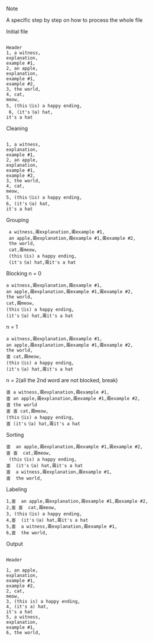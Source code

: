 > [!NOTE]
> A specific step by step on how to process the whole file

Initial file
```csv

Header
1, a witness,
explanation,
example #1,
2, an apple,
explanation,
example #1,
example #2,
3, the world,
4, cat,
meow,
5, (this刂is) a happy ending,
 6, (it's刂a) hat,
it's a hat

```

Cleaning
```csv

1, a witness,
explanation,
example #1,
2, an apple,
explanation,
example #1,
example #2,
3, the world,
4, cat,
meow,
5, (this刂is) a happy ending,
6, (it's刂a) hat,
it's a hat

```

Grouping
```csv
 a witness,甭explanation,甭example #1,
 an apple,甭explanation,甭example #1,甭example #2,
 the world,
 cat,甭meow,
 (this刂is) a happy ending,
 (it's刂a) hat,甭it's a hat
```

Blocking
n = 0
```csv
a witness,甭explanation,甭example #1,
an apple,甭explanation,甭example #1,甭example #2,
the world,
cat,甭meow,
(this刂is) a happy ending,
(it's刂a) hat,甭it's a hat
```

n = 1
```csv
a witness,甭explanation,甭example #1,
an apple,甭explanation,甭example #1,甭example #2,
the world,
峀 cat,甭meow,
(this刂is) a happy ending,
(it's刂a) hat,甭it's a hat
```

n = 2(all the 2nd word are not blocked, break)
```csv
峀 a witness,甭explanation,甭example #1,
峀 an apple,甭explanation,甭example #1,甭example #2,
峀 the world
峀 峀 cat,甭meow,
(this刂is) a happy ending,
峀 (it's刂a) hat,甭it's a hat
```

Sorting
```csv
峀  an apple,甭explanation,甭example #1,甭example #2,
峀 峀  cat,甭meow,
 (this刂is) a happy ending,
峀  (it's刂a) hat,甭it's a hat
峀  a witness,甭explanation,甭example #1,
峀  the world,
```

Labeling
```csv
1,峀  an apple,甭explanation,甭example #1,甭example #2,
2,峀 峀  cat,甭meow,
3, (this刂is) a happy ending,
4,峀  (it's刂a) hat,甭it's a hat
5,峀  a witness,甭explanation,甭example #1,
6,峀  the world,
```

Output
```csv

Header

1, an apple,
explanation,
example #1,
example #2,
2, cat,
meow,
3, (this is) a happy ending,
4, (it's a) hat,
it's a hat
5, a witness,
explanation,
example #1,
6, the world,
```
